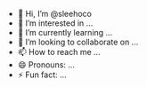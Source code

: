 - 👋 Hi, I’m @sleehoco
- 👀 I’m interested in ...
- 🌱 I’m currently learning ...
- 💞️ I’m looking to collaborate on ...
- 📫 How to reach me ...
- 😄 Pronouns: ...
- ⚡ Fun fact: ...

<!---
sleehoco/sleehoco is a ✨ special ✨ repository because its `README.md` (this file) appears on your GitHub profile.
You can click the Preview link to take a look at your changes.
--->
